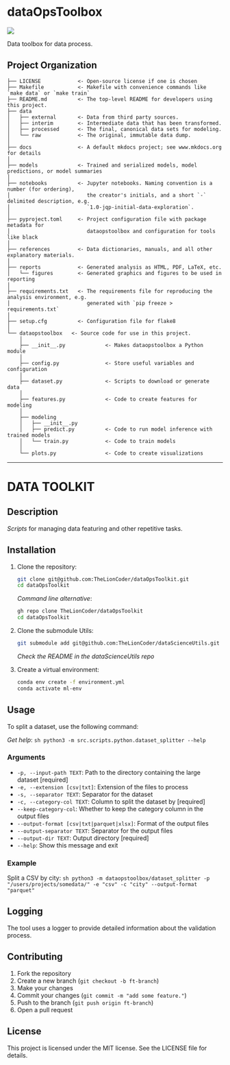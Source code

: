 # dataOpsToolbox

<a target="_blank" href="https://cookiecutter-data-science.drivendata.org/">
    <img src="https://img.shields.io/badge/CCDS-Project%20template-328F97?logo=cookiecutter" />
</a>

Data toolbox for data process.

## Project Organization

```
├── LICENSE            <- Open-source license if one is chosen
├── Makefile           <- Makefile with convenience commands like `make data` or `make train`
├── README.md          <- The top-level README for developers using this project.
├── data
│   ├── external       <- Data from third party sources.
│   ├── interim        <- Intermediate data that has been transformed.
│   ├── processed      <- The final, canonical data sets for modeling.
│   └── raw            <- The original, immutable data dump.
│
├── docs               <- A default mkdocs project; see www.mkdocs.org for details
│
├── models             <- Trained and serialized models, model predictions, or model summaries
│
├── notebooks          <- Jupyter notebooks. Naming convention is a number (for ordering),
│                         the creator's initials, and a short `-` delimited description, e.g.
│                         `1.0-jqp-initial-data-exploration`.
│
├── pyproject.toml     <- Project configuration file with package metadata for 
│                         dataopstoolbox and configuration for tools like black
│
├── references         <- Data dictionaries, manuals, and all other explanatory materials.
│
├── reports            <- Generated analysis as HTML, PDF, LaTeX, etc.
│   └── figures        <- Generated graphics and figures to be used in reporting
│
├── requirements.txt   <- The requirements file for reproducing the analysis environment, e.g.
│                         generated with `pip freeze > requirements.txt`
│
├── setup.cfg          <- Configuration file for flake8
│
└── dataopstoolbox   <- Source code for use in this project.
    │
    ├── __init__.py             <- Makes dataopstoolbox a Python module
    │
    ├── config.py               <- Store useful variables and configuration
    │
    ├── dataset.py              <- Scripts to download or generate data
    │
    ├── features.py             <- Code to create features for modeling
    │
    ├── modeling                
    │   ├── __init__.py 
    │   ├── predict.py          <- Code to run model inference with trained models          
    │   └── train.py            <- Code to train models
    │
    └── plots.py                <- Code to create visualizations
```

--------
# DATA TOOLKIT

## Description

*Scripts* for managing data featuring and other repetitive tasks.

## Installation

1. Clone the repository:
    ```sh
    git clone git@github.com:TheLionCoder/dataOpsToolkit.git
    cd dataOpsToolkit
    ```    
    *Command line alternative*:
    ```sh
    gh repo clone TheLionCoder/dataOpsToolkit
    cd dataOpsToolkit
    ```

2. Clone the submodule Utils:
    ```sh
    git submodule add git@github.com:TheLionCoder/dataScienceUtils.git
    ```

    *Check the README in the dataScienceUtils repo*

3. Create a virtual environment:
    ```sh
    conda env create -f environment.yml
    conda activate ml-env
    ```

## Usage

To split a dataset, use the following command:

*Get help*:
    ```sh
    python3 -m src.scripts.python.dataset_splitter --help
    ```

### Arguments

- `-p, --input-path TEXT`: Path to the directory containing the large dataset [required]
- `-e, --extension [csv|txt]`: Extension of the files to process
- `-s, --separator TEXT`: Separator for the dataset
- `-c, --category-col TEXT`: Column to split the dataset by [required]
- `--keep-category-col`: Whether to keep the category column in the output files
- `--output-format [csv|txt|parquet|xlsx]`: Format of the output files
- `--output-separator TEXT`: Separator for the output files
- `--output-dir TEXT`: Output directory [required]
- `--help`: Show this message and exit

### Example

Split a CSV by city:
    ```sh
    python3 -m dataopstoolbox/dataset_splitter -p "/users/projects/somedata/" -e "csv" -c "city" --output-format "parquet"
    ```

## Logging

The tool uses a logger to provide detailed information about the validation process.

## Contributing

1. Fork the repository
2. Create a new branch (`git checkout -b ft-branch`)
3. Make your changes
4. Commit your changes (`git commit -m "add some feature."`)
5. Push to the branch (`git push origin ft-branch`)
6. Open a pull request

## License

This project is licensed under the MIT license. See the LICENSE file for details.

